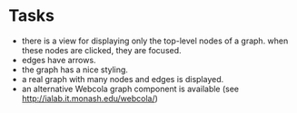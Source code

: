 # Tasks

- there is a view for displaying only the top-level nodes of a graph. when these nodes are clicked, they are focused.
- edges have arrows.
- the graph has a nice styling.
- a real graph with many nodes and edges is displayed.
- an alternative Webcola graph component is available (see http://ialab.it.monash.edu/webcola/)